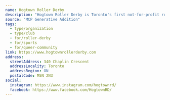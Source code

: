 ```yaml
---
name: Hogtown Roller Derby
description: "Hogtown Roller Derby is Toronto's first not-for-profit roller derby league! We have over 100 skaters across 6 teams including competitive, home and junior teams. We host action packed games and tournaments right in Toronto, and welcome fans and new skaters of all skill levels. Built on inclusivity, athleticism and positivity, Hogtown is the heart of Toronto roller derby!"
source: "MCP Generative Addition"
tags:
  - type/organization
  - type/club
  - for/roller-derby
  - for/sports
  - for/queer-community
link: https://www.hogtownrollerderby.com
address:
  streetAddress: 340 Chaplin Crescent
  addressLocality: Toronto
  addressRegion: ON
  postalCode: M5N 2N3
social:
  instagram: https://www.instagram.com/hogtownrd/
  facebook: https://www.facebook.com/HogtownRD/
---
```

